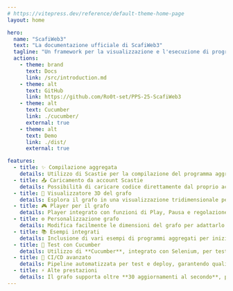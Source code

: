 ```yaml
---
# https://vitepress.dev/reference/default-theme-home-page
layout: home

hero:
  name: "ScafiWeb3"
  text: "La documentazione ufficiale di ScafiWeb3"
  tagline: "Un framework per la visualizzazione e l'esecuzione di programmi aggregati"
  actions:
    - theme: brand
      text: Docs
      link: /src/introduction.md
    - theme: alt
      text: GitHub
      link: https://github.com/Ro0t-set/PPS-25-ScafiWeb3
    - theme: alt
      text: Cucumber
      link: ./cucumber/
      external: true
    - theme: alt
      text: Demo
      link: ./dist/
      external: true

features:
  - title: ✨ Compilazione aggregata
    details: Utilizzo di Scastie per la compilazione del programma aggregato.
  - title: 📤 Caricamento da account Scastie
    details: Possibilità di caricare codice direttamente dal proprio account Scastie.
  - title: 🧊 Visualizzatore 3D del grafo
    details: Esplora il grafo in una visualizzazione tridimensionale per una migliore comprensione.
  - title: 🎮 Player per il grafo
    details: Player integrato con funzioni di Play, Pausa e regolazione della velocità.
  - title: ⚙️ Personalizzazione grafo
    details: Modifica facilmente le dimensioni del grafo per adattarlo alle tue esigenze.
  - title: 📚 Esempi integrati
    details: Inclusione di vari esempi di programmi aggregati per iniziare rapidamente (in sviluppo).
  - title: 🥒 Test con Cucumber
    details: Utilizzo di **Cucumber**, integrato con Selenium, per testare la grafica e la funzionalità.
  - title: 🚀 CI/CD avanzato
    details: Pipeline automatizzata per test e deploy, garantendo qualità e velocità.
  - title: ⚡ Alte prestazioni
    details: Il grafo supporta oltre **30 aggiornamenti al secondo**, per simulazioni fluide e reattive.
---
```

